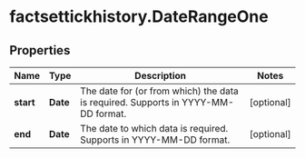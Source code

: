 # factsettickhistory.DateRangeOne

## Properties

Name | Type | Description | Notes
------------ | ------------- | ------------- | -------------
**start** | **Date** | The date for (or from which) the data is required. Supports in YYYY-MM-DD format.  | [optional] 
**end** | **Date** | The date to which data is required. Supports in YYYY-MM-DD format.  | [optional] 


